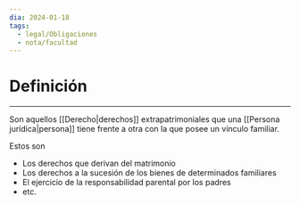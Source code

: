 ```yaml
---
dia: 2024-01-18
tags:
  - legal/Obligaciones
  - nota/facultad
---
```

# Definición
---
Son aquellos [[Derecho|derechos]] extrapatrimoniales que una [[Persona jurídica|persona]] tiene frente a otra con la que posee un vínculo familiar. 

Estos son 
* Los derechos que derivan del matrimonio
* Los derechos a la sucesión de los bienes de determinados familiares
* El ejercicio de la responsabilidad parental por los padres
* etc.